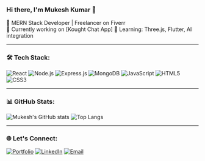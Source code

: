 ### Hi there, I'm Mukesh Kumar 👋

🚀 MERN Stack Developer | Freelancer on Fiverr  
🔭 Currently working on [Kought Chat App]
🌱 Learning: Three.js, Flutter, AI integration

---

### 🛠 Tech Stack:
![React](https://img.shields.io/badge/-React-black?style=flat-square&logo=react)
![Node.js](https://img.shields.io/badge/-Node.js-black?style=flat-square&logo=node.js)
![Express.js](https://img.shields.io/badge/-Express.js-black?style=flat-square&logo=express)
![MongoDB](https://img.shields.io/badge/-MongoDB-black?style=flat-square&logo=mongodb)
![JavaScript](https://img.shields.io/badge/-JavaScript-black?style=flat-square&logo=javascript)
![HTML5](https://img.shields.io/badge/-HTML5-black?style=flat-square&logo=html5)
![CSS3](https://img.shields.io/badge/-CSS3-black?style=flat-square&logo=css3)

---

### 📊 GitHub Stats:
![Mukesh's GitHub stats](https://github-readme-stats.vercel.app/api?username=MukeshKumar3600&show_icons=true&theme=radical)
![Top Langs](https://github-readme-stats.vercel.app/api/top-langs/?username=MukeshKumar3600&layout=compact&theme=radical)

---

### 🌐 Let's Connect:
[![Portfolio](https://img.shields.io/badge/-My_Portfolio-000?style=for-the-badge&logo=vercel&logoColor=white)](https://mukeshdev.site)
[![LinkedIn](https://img.shields.io/badge/-LinkedIn-0A66C2?style=for-the-badge&logo=linkedin&logoColor=white)](https://www.linkedin.com/in/stiker-mukesh-kumar)
[![Email](https://img.shields.io/badge/-Email-D14836?style=for-the-badge&logo=gmail&logoColor=white)](mailto:stikermukeshkumar@gmail.com)
